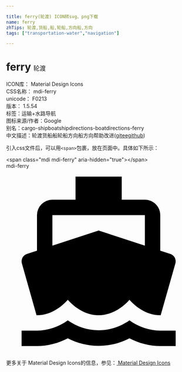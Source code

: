```yaml
---

title: ferry(轮渡) ICON转svg、png下载
name: ferry
zhTips: 轮渡,货船,船,轮船,方向船,方向
tags: ["transportation-water","navigation"]

---
```


# ferry  <small style="font-size: 60%;font-weight: 100">轮渡</small>


<div class="detail-page">
<p>
<span>
ICON库：
<span class="badge-secondary badge">Material Design Icons</span> 
</span>
<br/>
<span>
CSS名称：
<span class="badge-secondary badge">mdi-ferry</span> 
</span>
<br/>
<span>
unicode：
<span class="badge-secondary badge">F0213</span> 
<copy-btn content='F0213' btn-title=""></copy-btn>
<copy-btn :content='String.fromCodePoint(parseInt("F0213", 16))' btn-title="复制U"></copy-btn>
</span>
<br/>
<span>
版本：
<span class="badge-secondary badge">1.5.54</span> 
</span><br/><span>标签：<span class="badge-light badge"><router-link to="/tags/transportation-water.html">运输+水路</router-link></span><span class="badge-light badge"><router-link to="/tags/navigation.html">导航</router-link></span></span>
<br/>
<span>图标来源/作者：<span class="badge-light badge">Google</span></span> 
<br/>
<span>别名：<span class="badge-light badge">cargo-ship</span><span class="badge-light badge">boat</span><span class="badge-light badge">ship</span><span class="badge-light badge">directions-boat</span><span class="badge-light badge">directions-ferry</span></span><br/><span class="zh-detail">中文描述：<span class="badge-primary badge">轮渡</span><span class="badge-primary badge">货船</span><span class="badge-primary badge">船</span><span class="badge-primary badge">轮船</span><span class="badge-primary badge">方向船</span><span class="badge-primary badge">方向</span><span class="help-link"><span>帮助改进</span>(<a href="https://gitee.com/liuwave/icon-helper/edit/master/json/material/ferry.json" target="_blank" rel="noopener noreferrer">gitee</a><a href="https://github.com/liuwave/icon-helper/edit/master/json/material/ferry.json" target="_blank" rel="noopener noreferrer">github</a></span>)</span><br/>
</p>
</div>
<div class="alert alert-dark">
  <i class="mdi mdi-ferry mdi-48px"></i>
  <i class="mdi mdi-ferry mdi-36px"></i>
  <i class="mdi mdi-ferry mdi-24px"></i>
  <i class="mdi mdi-ferry mdi-18px"></i>
</div>
<div>
  <p>引入css文件后，可以用<code>&lt;span&gt;</code>包裹，放在页面中。具体如下所示：    
  </p>
  <div class="alert alert-primary" style="font-size: 14px">
    &lt;span class="mdi mdi-ferry" aria-hidden="true"&gt;&lt;/span&gt;
    <copy-btn content='<span class="mdi mdi-ferry" aria-hidden="true"></span>'></copy-btn>
  </div>
  <div class="alert alert-secondary">
    <i class="mdi mdi-ferry"
    style="font-size: 24px"
    aria-hidden="true"></i> mdi-ferry
    <copy-btn content="mdi-ferry" btn-title="复制图标名称"></copy-btn>
  </div>
</div>
<div id="svg" class="svg-wrap">
<svg xmlns="http://www.w3.org/2000/svg" viewBox="0 0 24 24"><path d="M6,6H18V9.96L12,8L6,9.96M3.94,19H4C5.6,19 7,18.12 8,17C9,18.12 10.4,19 12,19C13.6,19 15,18.12 16,17C17,18.12 18.4,19 20,19H20.05L21.95,12.31C22.03,12.06 22,11.78 21.89,11.54C21.76,11.3 21.55,11.12 21.29,11.04L20,10.62V6C20,4.89 19.1,4 18,4H15V1H9V4H6A2,2 0 0,0 4,6V10.62L2.71,11.04C2.45,11.12 2.24,11.3 2.11,11.54C2,11.78 1.97,12.06 2.05,12.31M20,21C18.61,21 17.22,20.53 16,19.67C13.56,21.38 10.44,21.38 8,19.67C6.78,20.53 5.39,21 4,21H2V23H4C5.37,23 6.74,22.65 8,22C10.5,23.3 13.5,23.3 16,22C17.26,22.65 18.62,23 20,23H22V21H20Z" /></svg>
</div>
<detail full-name='mdi-ferry'></detail>
    
<div><p>更多关于 Material Design Icons的信息，参见：<a target="_blank" href="https://iconhelper.cn/material.html"> Material Design Icons</a>
</p></div>
